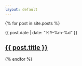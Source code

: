 ```yaml
---
layout: default
---
```

<script>
  (function(){
    location.href='http://p.inkdesign.jp';
  })();
</script>
<!-- {% assign first_post = site.posts.first %}
<h1><a href="{{ first_post.url }}">{{ first_post.title }}</a></h1>
<p class="meta">{{ first_post.date | date_to_string }}</p>
{{ first_post.content }} -->
<div class="entries">
  {% for post in site.posts %}
  <article class="sc-row entry">
<!--     <div class="sc sc-5 sc-1-off entry-header">
      <h1 class="entry-title h2"><a href="{{ post.url }}">{{ post.title }}</a></h1>
    </div> -->
    <div class="sc sc-1">
      <p class="entry-date small">{{ post.date | date: "%Y-%m-%d" }}</p>
    </div>
    <div class="sc sc-5">
      <!--  {{ post.content | strip_html }} -->
      <h1 class="entry-title h2"><a href="{{ post.url }}">{{ post.title }}</a></h1>
    </div>
  </article>
  {% endfor %}
</div>

